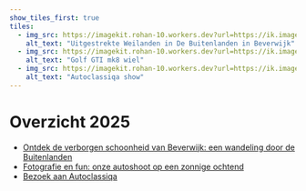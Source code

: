 ```yaml
---
show_tiles_first: true
tiles:
  - img_src: https://imagekit.rohan-10.workers.dev?url=https://ik.imagekit.io/rhn00jwt/tr:w-200,ar-1-1/2025-02-26_wandeling-buitenlanden-beverwijk/2025-02-26_wandeling-buitenlanden-beverwijk-04.JPG
    alt_text: "Uitgestrekte Weilanden in De Buitenlanden in Beverwijk"
  - img_src: https://imagekit.rohan-10.workers.dev?url=https://ik.imagekit.io/rhn00jwt/tr:w-200,ar-1-1/2025-03-16-automotive-shoot/20250316_naamloos_0130.jpg
    alt_text: "Golf GTI mk8 wiel"
  - img_src: https://imagekit.rohan-10.workers.dev?url=https://ik.imagekit.io/rhn00jwt/tr:w-200,ar-1-1/2025-04-19-autoclassiqa/_MG_0462.JPG
    alt_text: "Autoclassiqa show"
---
```


# Overzicht 2025

- [Ontdek de verborgen schoonheid van Beverwijk: een wandeling door de Buitenlanden](2025-02-26-wandeling-buitenlanden-beverwijk.md)
- [Fotografie en fun: onze autoshoot op een zonnige ochtend](2025-03-16-automotive-shoot.md)
- [Bezoek aan Autoclassiqa](2025-04-19-autoclassiqa.md)
